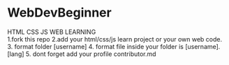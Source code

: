 # WebDevBeginner
HTML CSS JS WEB LEARNING
<br>
1.fork this repo
2.add your html/css/js learn project or your own web code.
3. format folder [username]
4. format file inside your folder is [username].[lang]
5. dont forget add your profile contributor.md
